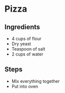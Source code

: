 # Pizza

## Ingredients

- 4 cups of flour
- Dry yeast
- Teaspoon of salt
- 2 cups of water

## Steps

- Mix everything together
- Put into oven